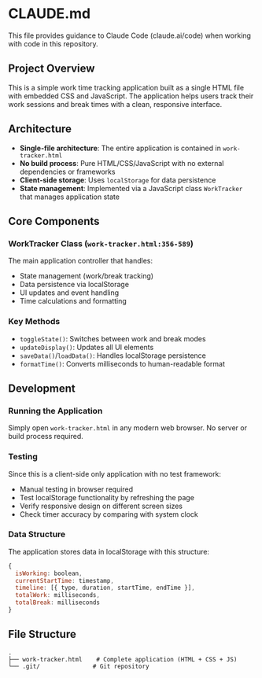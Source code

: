 # CLAUDE.md

This file provides guidance to Claude Code (claude.ai/code) when working with code in this repository.

## Project Overview

This is a simple work time tracking application built as a single HTML file with embedded CSS and JavaScript. The application helps users track their work sessions and break times with a clean, responsive interface.

## Architecture

- **Single-file architecture**: The entire application is contained in `work-tracker.html`
- **No build process**: Pure HTML/CSS/JavaScript with no external dependencies or frameworks
- **Client-side storage**: Uses `localStorage` for data persistence
- **State management**: Implemented via a JavaScript class `WorkTracker` that manages application state

## Core Components

### WorkTracker Class (`work-tracker.html:356-589`)
The main application controller that handles:
- State management (work/break tracking)
- Data persistence via localStorage
- UI updates and event handling
- Time calculations and formatting

### Key Methods
- `toggleState()`: Switches between work and break modes
- `updateDisplay()`: Updates all UI elements
- `saveData()`/`loadData()`: Handles localStorage persistence
- `formatTime()`: Converts milliseconds to human-readable format

## Development

### Running the Application
Simply open `work-tracker.html` in any modern web browser. No server or build process required.

### Testing
Since this is a client-side only application with no test framework:
- Manual testing in browser required
- Test localStorage functionality by refreshing the page
- Verify responsive design on different screen sizes
- Check timer accuracy by comparing with system clock

### Data Structure
The application stores data in localStorage with this structure:
```javascript
{
  isWorking: boolean,
  currentStartTime: timestamp,
  timeline: [{ type, duration, startTime, endTime }],
  totalWork: milliseconds,
  totalBreak: milliseconds
}
```

## File Structure
```
.
├── work-tracker.html    # Complete application (HTML + CSS + JS)
└── .git/               # Git repository
```
